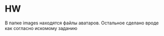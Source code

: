 # HW

В папке images находятся файлы аватаров. Остальное сделано вроде как согласно искомому заданию